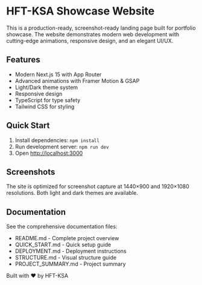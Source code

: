 # HFT-KSA Showcase Website

This is a production-ready, screenshot-ready landing page built for portfolio showcase. The website demonstrates modern web development with cutting-edge animations, responsive design, and an elegant UI/UX.

## Features

- Modern Next.js 15 with App Router
- Advanced animations with Framer Motion & GSAP
- Light/Dark theme system
- Responsive design
- TypeScript for type safety
- Tailwind CSS for styling

## Quick Start

1. Install dependencies: `npm install`
2. Run development server: `npm run dev`
3. Open [http://localhost:3000](http://localhost:3000)

## Screenshots

The site is optimized for screenshot capture at 1440×900 and 1920×1080 resolutions. Both light and dark themes are available.

## Documentation

See the comprehensive documentation files:
- README.md - Complete project overview
- QUICK_START.md - Quick setup guide
- DEPLOYMENT.md - Deployment instructions
- STRUCTURE.md - Visual structure guide
- PROJECT_SUMMARY.md - Project summary

Built with ❤️ by HFT-KSA